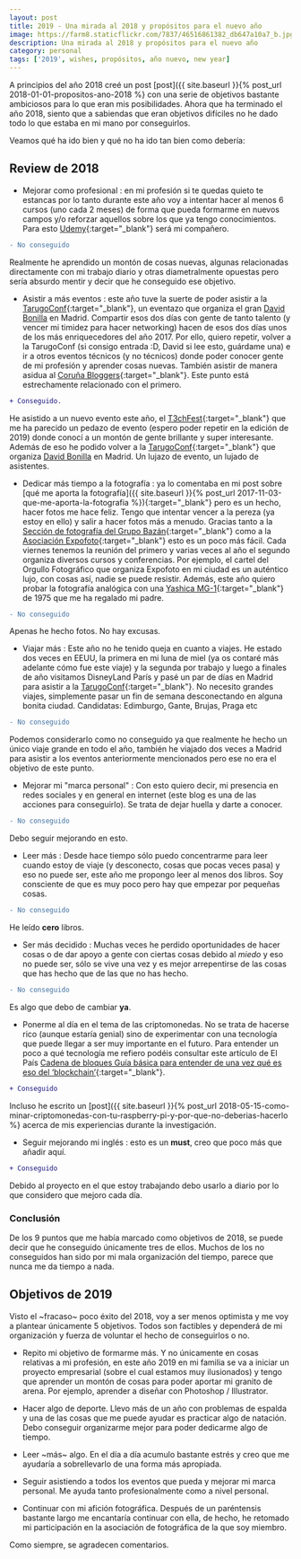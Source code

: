 ```yaml
---
layout: post
title: 2019 - Una mirada al 2018 y propósitos para el nuevo año
image: https://farm8.staticflickr.com/7837/46516861382_db647a10a7_b.jpg
description: Una mirada al 2018 y propósitos para el nuevo año
category: personal
tags: ['2019', wishes, propósitos, año nuevo, new year]
---
```


A principios del año 2018 creé un post [post]({{ site.baseurl }}{% post_url 2018-01-01-propositos-ano-2018 %} con una serie de objetivos bastante ambiciosos para lo que eran mis posibilidades. Ahora que ha terminado el año 2018, siento que a sabiendas que eran objetivos difíciles no he dado todo lo que estaba en mi mano por conseguirlos.

Veamos qué ha ido bien y qué no ha ido tan bien como debería:

## Review de 2018

- Mejorar como profesional : en mi profesión si te quedas quieto te estancas por lo tanto durante este año voy a intentar hacer al menos 6 cursos (uno cada 2 meses) de forma que pueda formarme en nuevos campos y/o reforzar aquellos sobre los que ya tengo conocimientos. Para esto [Udemy](https://www.udemy.com/){:target="_blank"} será mi compañero. 

```diff
- No conseguido
```

Realmente he aprendido un montón de cosas nuevas, algunas relacionadas directamente con mi trabajo diario y otras diametralmente opuestas pero sería absurdo mentir y decir que he conseguido ese objetivo.

- Asistir a más eventos : este año tuve la suerte de poder asistir a la [TarugoConf](http://www.tarugoconf.com/){:target="_blank"}, un eventazo que organiza el gran [David Bonilla](http://www.bonillaware.com/) en Madrid. Compartir esos dos días con gente de tanto talento (y vencer mi timidez para hacer networking) hacen de esos dos días unos de los más enriquecedores del año 2017. Por ello, quiero repetir, volver a la TarugoConf (si consigo entrada :D, David si lee esto, guárdame una) e ir a otros eventos técnicos (y no técnicos) donde poder conocer gente de mi profesión y aprender cosas nuevas. También asistir de manera asidua al [Coruña Bloggers](http://corunabloggers.com/){:target="_blank"}. Este punto está estrechamente relacionado con el primero.

```diff
+ Conseguido.
```

He asistido a un nuevo evento este año, el [T3chFest](https://t3chfest.uc3m.es/2018/?lang=es){:target="_blank"} que me ha parecido un pedazo de evento (espero poder repetir en la edición de 2019) donde conocí a un montón de gente brillante y super interesante. Además de eso he podido volver a la [TarugoConf](http://www.tarugoconf.com/){:target="_blank"} que organiza [David Bonilla](http://www.bonillaware.com/) en Madrid. Un lujazo de evento, un lujado de asistentes.

- Dedicar más tiempo a la fotografía : ya lo comentaba en mi post sobre [qué me aporta la fotografía]({{ site.baseurl }}{% post_url 2017-11-03-que-me-aporta-la-fotografia %}){:target="_blank"} pero es un hecho, hacer fotos me hace feliz. Tengo que intentar vencer a la pereza (ya estoy en ello) y salir a hacer fotos más a menudo. Gracias tanto a la [Sección de fotografía del Grupo Bazán](http://fotografiagrupobazan.blogspot.com.es/){:target="_blank"} como a la [Asociación Expofoto](http://expofoto.blogspot.es/){:target="_blank"} esto es un poco más fácil. Cada viernes tenemos la reunión del primero y varias veces al año el segundo organiza diversos cursos y conferencias.
Por ejemplo, el cartel del Orgullo Fotográfico que organiza Expofoto en mi ciudad es un auténtico lujo, con cosas así, nadie se puede resistir. Además, este año quiero probar la fotografía analógica con una [Yashica MG-1](https://es.wikipedia.org/wiki/Yashica_MG-1){:target="_blank"} de 1975 que me ha regalado mi padre.

```diff
- No conseguido
```

Apenas he hecho fotos. No hay excusas.

- Viajar más : Este año no he tenido queja en cuanto a viajes. He estado dos veces en EEUU, la primera en mi luna de miel (ya os contaré más adelante cómo fue este viaje) y la segunda por trabajo y luego a finales de año visitamos DisneyLand París y pasé un par de días en Madrid para asistir a la [TarugoConf](http://www.tarugoconf.com/){:target="_blank"}. No necesito grandes viajes, simplemente pasar un fin de semana desconectando en alguna bonita ciudad. Candidatas: Edimburgo, Gante, Brujas, Praga etc

```diff
- No conseguido
```

Podemos considerarlo como no conseguido ya que realmente he hecho un único viaje grande en todo el año, también he viajado dos veces a Madrid para asistir a los eventos anteriormente mencionados pero ese no era el objetivo de este punto.

- Mejorar mi "marca personal" : Con esto quiero decir, mi presencia en redes sociales y en general en internet (este blog es una de las acciones para conseguirlo). Se trata de dejar huella y darte a conocer. 

```diff
- No conseguido
```

Debo seguir mejorando en esto. 

- Leer más : Desde hace tiempo sólo puedo concentrarme para leer cuando estoy de viaje (y desconecto, cosas que pocas veces pasa) y eso no puede ser, este año me propongo leer al menos dos libros. Soy consciente de que es muy poco pero hay que empezar por pequeñas cosas.

```diff
- No conseguido
```

He leído **cero** libros.

- Ser más decidido : Muchas veces he perdido oportunidades de hacer cosas o de dar apoyo a gente con ciertas cosas debido al _miedo_ y eso no puede ser, sólo se vive una vez y es mejor arrepentirse de las cosas que has hecho que de las que no has hecho.

```diff
- No conseguido
```

Es algo que debo de cambiar **ya**.

- Ponerme al día en el tema de las criptomonedas. No se trata de hacerse rico (aunque estaría genial) sino de experimentar con una tecnología que puede llegar a ser muy importante en el futuro. Para entender un poco a qué tecnología me refiero podéis consultar este artículo de El País [Cadena de bloques
Guía básica para entender de una vez qué es eso del ‘blockchain’](https://retina.elpais.com/retina/2017/07/13/tendencias/1499945987_724507.html){:target="_blank"}.

```diff
+ Conseguido
```

Incluso he escrito un [post]({{ site.baseurl }}{% post_url 2018-05-15-como-minar-criptomonedas-con-tu-raspberry-pi-y-por-que-no-deberias-hacerlo %} acerca de mis experiencias durante la investigación.

- Seguir mejorando mi inglés : esto es un __must__, creo que poco más que añadir aquí.

```diff
+ Conseguido
```

Debido al proyecto en el que estoy trabajando debo usarlo a diario por lo que considero que mejoro cada día.

### Conclusión

De los 9 puntos que me había marcado como objetivos de 2018, se puede decir que he conseguido únicamente tres de ellos. Muchos de los no conseguidos han sido por mi mala organización del tiempo, parece que nunca me da tiempo a nada.

## Objetivos de 2019

Visto el ~fracaso~ poco éxito del 2018, voy a ser menos optimista y me voy a plantear únicamente 5 objetivos. Todos son factibles y dependerá de mi organización y fuerza de voluntar el hecho de conseguirlos o no.

- Repito mi objetivo de formarme más. Y no únicamente en cosas relativas a mi profesión, en este año 2019 en mi familia se va a iniciar un proyecto empresarial (sobre el cual estamos muy ilusionados) y tengo que aprender un montón de cosas para poder aportar mi granito de arena. Por ejemplo, aprender a diseñar con Photoshop / Illustrator. 

- Hacer algo de deporte. Llevo más de un año con problemas de espalda y una de las cosas que me puede ayudar es practicar algo de natación. Debo conseguir organizarme mejor para poder dedicarme algo de tiempo.

- Leer ~más~ algo. En el día a día acumulo bastante estrés y creo que me ayudaría a sobrellevarlo de una forma más apropiada.

- Seguir asistiendo a todos los eventos que pueda y mejorar mi marca personal. Me ayuda tanto profesionalmente como a nivel personal.

- Continuar con mi afición fotográfica. Después de un paréntensis bastante largo me encantaría continuar con ella, de hecho, he retomado mi participación en la asociación de fotográfica de la que soy miembro.

Como siempre, se agradecen comentarios.

















